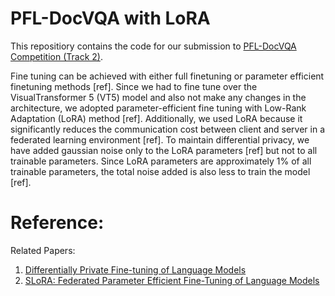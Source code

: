# PFL-DocVQA with LoRA

This repositiory contains the code for our submission to  [PFL-DocVQA Competition (Track 2)](http://158.109.8.94/?ch=2&com=introduction). 

Fine tuning can be achieved with either full finetuning or parameter efficient finetuning methods [ref]. Since we had to fine tune over the VisualTransformer 5 (VT5) model and also not make any changes in the architecture, we adopted parameter-efficient fine tuning with  Low-Rank Adaptation (LoRA) method [ref]. Additionally, we used LoRA because it significantly reduces the communication cost between client and server in a federated learning environment [ref]. To maintain differential privacy, we have added gaussian noise only to the LoRA parameters [ref]  but not to all trainable parameters. Since LoRA parameters are approximately 1% of all trainable parameters, the total noise added is also less to train the model [ref]. 

# Reference:

Related Papers:
1. [Differentially Private Fine-tuning of Language Models](https://arxiv.org/abs/2110.06500)
2. [SLoRA: Federated Parameter Efficient Fine-Tuning of Language Models](https://arxiv.org/pdf/2308.06522.pdf)


